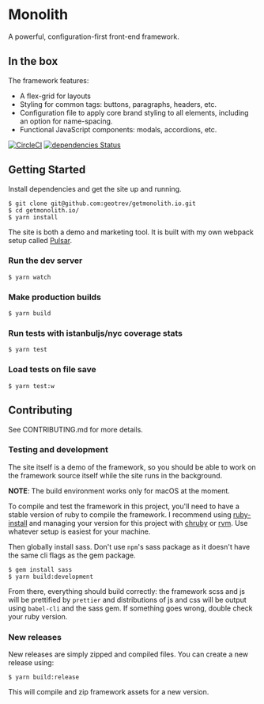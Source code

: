 # Monolith

A powerful, configuration-first front-end framework.

## In the box

The framework features:

* A flex-grid for layouts
* Styling for common tags: buttons, paragraphs, headers, etc.
* Configuration file to apply core brand styling to all elements, including an option for name-spacing.
* Functional JavaScript components: modals, accordions, etc.

[![CircleCI](https://circleci.com/gh/geotrev/getmonolith.io/tree/master.svg?style=svg)](https://circleci.com/gh/geotrev/monolith-site/tree/master) [![dependencies Status](https://david-dm.org/geotrev/getmonolith.io/status.svg)](https://david-dm.org/geotrev/getmonolith.io)

## Getting Started

Install dependencies and get the site up and running.

```shell
$ git clone git@github.com:geotrev/getmonolith.io.git
$ cd getmonolith.io/
$ yarn install
```

The site is both a demo and marketing tool. It is built with my own webpack setup called [Pulsar](https://github.com/geotrev/pulsar).

### Run the dev server

```shell
$ yarn watch
```

### Make production builds

```shell
$ yarn build
```

### Run tests with istanbuljs/nyc coverage stats

```shell
$ yarn test
```

### Load tests on file save

```shell
$ yarn test:w
```

## Contributing

See CONTRIBUTING.md for more details.

### Testing and development

The site itself is a demo of the framework, so you should be able to work on the framework source itself while the site runs in the background.

**NOTE**: The build environment works only for macOS at the moment.

To compile and test the framework in this project, you'll need to have a stable version of ruby to compile the framework. I recommend using [ruby-install](https://www.ruby-lang.org/en/documentation/installation/#ruby-install) and managing your version for this project with [chruby](https://www.ruby-lang.org/en/documentation/installation/#chruby) or [rvm](https://www.ruby-lang.org/en/documentation/installation/#rvm). Use whatever setup is easiest for your machine.

Then globally install sass. Don't use `npm`'s sass package as it doesn't have the same cli flags as the gem package.

```shell
$ gem install sass
$ yarn build:development
```

From there, everything should build correctly: the framework scss and js will be prettified by `prettier` and distributions of js and css will be output using `babel-cli` and the sass gem. If something goes wrong, double check your ruby version.

### New releases

New releases are simply zipped and compiled files. You can create a new release using:

```shell
$ yarn build:release
```

This will compile and zip framework assets for a new version.
